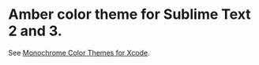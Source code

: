# Amber color theme for Sublime Text 2 and 3.

See [Monochrome Color Themes for Xcode](http://undefinedvalue.com/2015/02/01/monochrome-color-themes-xcode).
